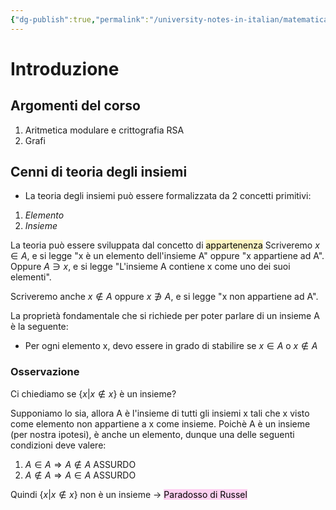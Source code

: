 ```yaml
---
{"dg-publish":true,"permalink":"/university-notes-in-italian/matematica-discreta/teoria/introduzione/","created":"2022-03-18T16:36:38.132+01:00","updated":"2023-01-23T16:27:59.398+01:00"}
---
```


# Introduzione
## Argomenti del corso
1) Aritmetica modulare e crittografia RSA
2) Grafi

## Cenni di teoria degli insiemi
- La teoria degli insiemi può essere formalizzata da 2 concetti primitivi:
1) *Elemento*
2) *Insieme*

La teoria può essere sviluppata dal concetto di <mark style="background: #FFF3A3A6;">appartenenza</mark> 
Scriveremo $x \in A$, e si legge "x è un elemento dell'insieme A" oppure "x appartiene ad A".
Oppure $A \ni x$, e si legge "L'insieme A contiene x come uno dei suoi elementi".

Scriveremo anche $x \notin A$ oppure $x \not\ni A$, e si legge "x non appartiene ad A".

La proprietà fondamentale che si richiede per poter parlare di un insieme A è la seguente:
- Per ogni elemento x, devo essere in grado di stabilire se $x \in A$ o $x \notin A$

### Osservazione

Ci chiediamo se  $\{ x | x \notin x \}$ è un insieme?

Supponiamo lo sia, allora A è l'insieme di tutti gli insiemi x tali che x visto come elemento non appartiene a x come insieme.
Poichè A è un insieme (per nostra ipotesi), è anche un elemento, dunque una delle seguenti condizioni deve valere: 

1.  $A \in A \Rightarrow A \notin A$   ASSURDO
2.  $A \notin A \Rightarrow A \in A$   ASSURDO

Quindi $\{ x | x \notin x \}$ non è un insieme $\rightarrow$ <mark style="background: #FFB8EBA6;">Paradosso di Russel</mark> 
